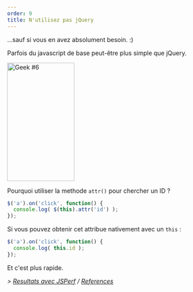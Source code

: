 ```yaml
---
order: 9
title: N'utilisez pas jQuery
---
```


...sauf si vous en avez absolument besoin. :)

Parfois du javascript de base peut-être plus simple que jQuery.

<div class="img-right">
  <img id="geek-6" class="icos-geek" src="http://browserdiet.com/img/6.png" alt="Geek #6" width="156" height="275" />
</div>

Pourquoi utiliser la methode `attr()` pour chercher un ID ?

```js
$('a').on('click', function() {
  console.log( $(this).attr('id') );
});
```

Si vous pouvez obtenir cet attribue nativement avec un `this` :

```js
$('a').on('click', function() {
  console.log( this.id );
});
```

Et c'est plus rapide.

*> [Resultats avec JSPerf](http://jsperf.com/browser-diet-this-attr-id-vs-this-id) / [References](https://github.com/zenorocha/browser-diet/wiki/References#dont-use-jquery)*